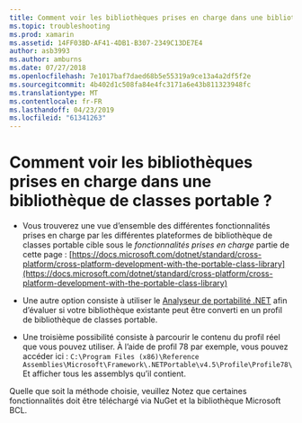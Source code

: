 ```yaml
---
title: Comment voir les bibliothèques prises en charge dans une bibliothèque de classes portable ?
ms.topic: troubleshooting
ms.prod: xamarin
ms.assetid: 14FF03BD-AF41-4DB1-B307-2349C13DE7E4
author: asb3993
ms.author: amburns
ms.date: 07/27/2018
ms.openlocfilehash: 7e1017baf7daed68b5e55319a9ce13a4a2df5f2e
ms.sourcegitcommit: 4b402d1c508fa84e4fc3171a6e43b811323948fc
ms.translationtype: MT
ms.contentlocale: fr-FR
ms.lasthandoff: 04/23/2019
ms.locfileid: "61341263"
---
```

# <a name="how-can-i-view-what-libraries-are-supported-in-a-pcl"></a>Comment voir les bibliothèques prises en charge dans une bibliothèque de classes portable ?

- Vous trouverez une vue d’ensemble des différentes fonctionnalités prises en charge par les différentes plateformes de bibliothèque de classes portable cible sous le *fonctionnalités prises en charge* partie de cette page : [https://docs.microsoft.com/dotnet/standard/cross-platform/cross-platform-development-with-the-portable-class-library](https://docs.microsoft.com/dotnet/standard/cross-platform/cross-platform-development-with-the-portable-class-library)

- Une autre option consiste à utiliser le [Analyseur de portabilité .NET](https://visualstudiogallery.msdn.microsoft.com/1177943e-cfb7-4822-a8a6-e56c7905292b) afin d’évaluer si votre bibliothèque existante peut être converti en un profil de bibliothèque de classes portable.

- Une troisième possibilité consiste à parcourir le contenu du profil réel que vous pouvez utiliser. À l’aide de profil 78 par exemple, vous pouvez accéder ici : `C:\Program Files (x86)\Reference Assemblies\Microsoft\Framework\.NETPortable\v4.5\Profile\Profile78\` Et afficher tous les assemblys qu’il contient.

Quelle que soit la méthode choisie, veuillez Notez que certaines fonctionnalités doit être téléchargé via NuGet et la bibliothèque Microsoft BCL.
